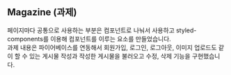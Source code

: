 ## Magazine (과제)

페이지마다 공통으로 사용하는 부분은 컴포넌트로 나눠서 사용하고 styled-components를 이용해 컴포넌트를 이루는 요소를 만들었습니다.<br>
과제 내용은 파이어베이스를 연동해서 회원가입, 로그인, 로그아웃, 이미지 업로드도 같이 할 수 있는 게시물 작성과 작성한 게시물을 불러오고 수정, 삭제 기능을 구현했습니다.
